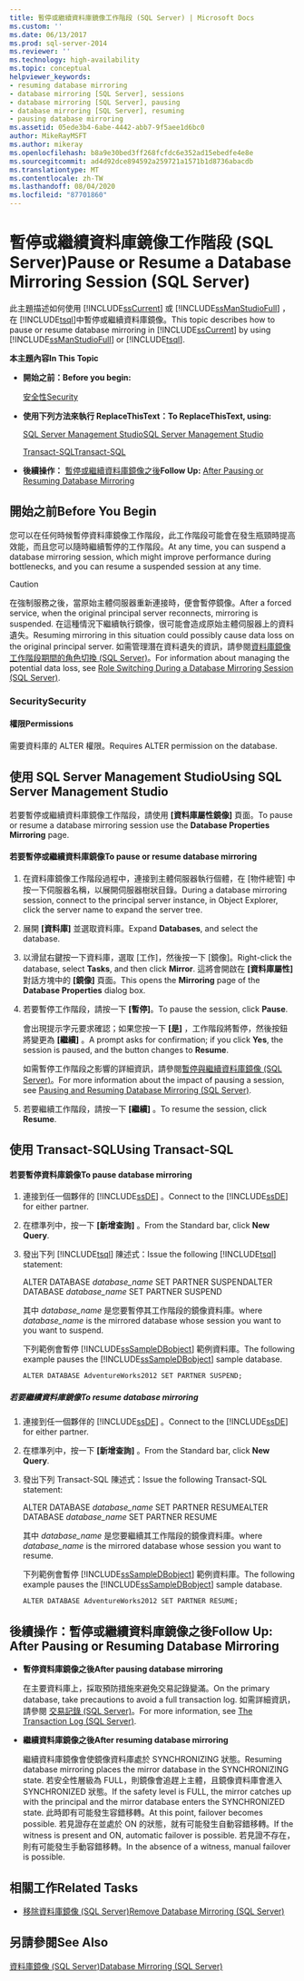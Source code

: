 ```yaml
---
title: 暫停或繼續資料庫鏡像工作階段 (SQL Server) | Microsoft Docs
ms.custom: ''
ms.date: 06/13/2017
ms.prod: sql-server-2014
ms.reviewer: ''
ms.technology: high-availability
ms.topic: conceptual
helpviewer_keywords:
- resuming database mirroring
- database mirroring [SQL Server], sessions
- database mirroring [SQL Server], pausing
- database mirroring [SQL Server], resuming
- pausing database mirroring
ms.assetid: 05ede3b4-6abe-4442-abb7-9f5aee1d6bc0
author: MikeRayMSFT
ms.author: mikeray
ms.openlocfilehash: b8a9e30bed3ff268fcfdc6e352ad15ebedfe4e8e
ms.sourcegitcommit: ad4d92dce894592a259721a1571b1d8736abacdb
ms.translationtype: MT
ms.contentlocale: zh-TW
ms.lasthandoff: 08/04/2020
ms.locfileid: "87701860"
---
```

# <a name="pause-or-resume-a-database-mirroring-session-sql-server"></a><span data-ttu-id="516e5-102">暫停或繼續資料庫鏡像工作階段 (SQL Server)</span><span class="sxs-lookup"><span data-stu-id="516e5-102">Pause or Resume a Database Mirroring Session (SQL Server)</span></span>
  <span data-ttu-id="516e5-103">此主題描述如何使用 [!INCLUDE[ssCurrent](../../includes/sscurrent-md.md)] 或 [!INCLUDE[ssManStudioFull](../../includes/ssmanstudiofull-md.md)] ，在 [!INCLUDE[tsql](../../includes/tsql-md.md)]中暫停或繼續資料庫鏡像。</span><span class="sxs-lookup"><span data-stu-id="516e5-103">This topic describes how to pause or resume database mirroring in [!INCLUDE[ssCurrent](../../includes/sscurrent-md.md)] by using [!INCLUDE[ssManStudioFull](../../includes/ssmanstudiofull-md.md)] or [!INCLUDE[tsql](../../includes/tsql-md.md)].</span></span>  
  
 <span data-ttu-id="516e5-104">**本主題內容**</span><span class="sxs-lookup"><span data-stu-id="516e5-104">**In This Topic**</span></span>  
  
-   <span data-ttu-id="516e5-105">**開始之前：**</span><span class="sxs-lookup"><span data-stu-id="516e5-105">**Before you begin:**</span></span>  
  
     [<span data-ttu-id="516e5-106">安全性</span><span class="sxs-lookup"><span data-stu-id="516e5-106">Security</span></span>](#Security)  
  
-   <span data-ttu-id="516e5-107">**使用下列方法來執行 ReplaceThisText：**</span><span class="sxs-lookup"><span data-stu-id="516e5-107">**To ReplaceThisText, using:**</span></span>  
  
     [<span data-ttu-id="516e5-108">SQL Server Management Studio</span><span class="sxs-lookup"><span data-stu-id="516e5-108">SQL Server Management Studio</span></span>](#SSMSProcedure)  
  
     [<span data-ttu-id="516e5-109">Transact-SQL</span><span class="sxs-lookup"><span data-stu-id="516e5-109">Transact-SQL</span></span>](#TsqlProcedure)  
  
-   <span data-ttu-id="516e5-110">**後續操作：**  [暫停或繼續資料庫鏡像之後](#FollowUp)</span><span class="sxs-lookup"><span data-stu-id="516e5-110">**Follow Up:**  [After Pausing or Resuming Database Mirroring](#FollowUp)</span></span>  
  
##  <a name="before-you-begin"></a><a name="BeforeYouBegin"></a> <span data-ttu-id="516e5-111">開始之前</span><span class="sxs-lookup"><span data-stu-id="516e5-111">Before You Begin</span></span>  
 <span data-ttu-id="516e5-112">您可以在任何時候暫停資料庫鏡像工作階段，此工作階段可能會在發生瓶頸時提高效能，而且您可以隨時繼續暫停的工作階段。</span><span class="sxs-lookup"><span data-stu-id="516e5-112">At any time, you can suspend a database mirroring session, which might improve performance during bottlenecks, and you can resume a suspended session at any time.</span></span>  
  
> [!CAUTION]  
>  <span data-ttu-id="516e5-113">在強制服務之後，當原始主體伺服器重新連接時，便會暫停鏡像。</span><span class="sxs-lookup"><span data-stu-id="516e5-113">After a forced service, when the original principal server reconnects, mirroring is suspended.</span></span> <span data-ttu-id="516e5-114">在這種情況下繼續執行鏡像，很可能會造成原始主體伺服器上的資料遺失。</span><span class="sxs-lookup"><span data-stu-id="516e5-114">Resuming mirroring in this situation could possibly cause data loss on the original principal server.</span></span> <span data-ttu-id="516e5-115">如需管理潛在資料遺失的資訊，請參閱[資料庫鏡像工作階段期間的角色切換 &#40;SQL Server&#41;](role-switching-during-a-database-mirroring-session-sql-server.md)。</span><span class="sxs-lookup"><span data-stu-id="516e5-115">For information about managing the potential data loss, see [Role Switching During a Database Mirroring Session &#40;SQL Server&#41;](role-switching-during-a-database-mirroring-session-sql-server.md).</span></span>  
  
###  <a name="security"></a><a name="Security"></a> <span data-ttu-id="516e5-116">Security</span><span class="sxs-lookup"><span data-stu-id="516e5-116">Security</span></span>  
  
####  <a name="permissions"></a><a name="Permissions"></a> <span data-ttu-id="516e5-117">權限</span><span class="sxs-lookup"><span data-stu-id="516e5-117">Permissions</span></span>  
 <span data-ttu-id="516e5-118">需要資料庫的 ALTER 權限。</span><span class="sxs-lookup"><span data-stu-id="516e5-118">Requires ALTER permission on the database.</span></span>  
  
##  <a name="using-sql-server-management-studio"></a><a name="SSMSProcedure"></a> <span data-ttu-id="516e5-119">使用 SQL Server Management Studio</span><span class="sxs-lookup"><span data-stu-id="516e5-119">Using SQL Server Management Studio</span></span>  
 <span data-ttu-id="516e5-120">若要暫停或繼續資料庫鏡像工作階段，請使用 **[資料庫屬性鏡像]** 頁面。</span><span class="sxs-lookup"><span data-stu-id="516e5-120">To pause or resume a database mirroring session use the **Database Properties Mirroring** page.</span></span>  
  
#### <a name="to-pause-or-resume-database-mirroring"></a><span data-ttu-id="516e5-121">若要暫停或繼續資料庫鏡像</span><span class="sxs-lookup"><span data-stu-id="516e5-121">To pause or resume database mirroring</span></span>  
  
1.  <span data-ttu-id="516e5-122">在資料庫鏡像工作階段過程中，連接到主體伺服器執行個體，在 [物件總管] 中按一下伺服器名稱，以展開伺服器樹狀目錄。</span><span class="sxs-lookup"><span data-stu-id="516e5-122">During a database mirroring session, connect to the principal server instance, in Object Explorer, click the server name to expand the server tree.</span></span>  
  
2.  <span data-ttu-id="516e5-123">展開 **[資料庫]** 並選取資料庫。</span><span class="sxs-lookup"><span data-stu-id="516e5-123">Expand **Databases**, and select the database.</span></span>  
  
3.  <span data-ttu-id="516e5-124">以滑鼠右鍵按一下資料庫，選取 [工作]，然後按一下 [鏡像]。</span><span class="sxs-lookup"><span data-stu-id="516e5-124">Right-click the database, select **Tasks**, and then click **Mirror**.</span></span> <span data-ttu-id="516e5-125">這將會開啟在 **[資料庫屬性]** 對話方塊中的 **[鏡像]** 頁面。</span><span class="sxs-lookup"><span data-stu-id="516e5-125">This opens the **Mirroring** page of the **Database Properties** dialog box.</span></span>  
  
4.  <span data-ttu-id="516e5-126">若要暫停工作階段，請按一下 **[暫停]**。</span><span class="sxs-lookup"><span data-stu-id="516e5-126">To pause the session, click **Pause**.</span></span>  
  
     <span data-ttu-id="516e5-127">會出現提示字元要求確認；如果您按一下 **[是]** ，工作階段將暫停，然後按鈕將變更為 **[繼續]** 。</span><span class="sxs-lookup"><span data-stu-id="516e5-127">A prompt asks for confirmation; if you click **Yes**, the session is paused, and the button changes to **Resume**.</span></span>  
  
     <span data-ttu-id="516e5-128">如需暫停工作階段之影響的詳細資訊，請參閱[暫停與繼續資料庫鏡像 &#40;SQL Server&#41;](database-mirroring-sql-server.md)。</span><span class="sxs-lookup"><span data-stu-id="516e5-128">For more information about the impact of pausing a session, see [Pausing and Resuming Database Mirroring &#40;SQL Server&#41;](database-mirroring-sql-server.md).</span></span>  
  
5.  <span data-ttu-id="516e5-129">若要繼續工作階段，請按一下 **[繼續]** 。</span><span class="sxs-lookup"><span data-stu-id="516e5-129">To resume the session, click **Resume**.</span></span>  
  
##  <a name="using-transact-sql"></a><a name="TsqlProcedure"></a> <span data-ttu-id="516e5-130">使用 Transact-SQL</span><span class="sxs-lookup"><span data-stu-id="516e5-130">Using Transact-SQL</span></span>  
  
#### <a name="to-pause-database-mirroring"></a><span data-ttu-id="516e5-131">若要暫停資料庫鏡像</span><span class="sxs-lookup"><span data-stu-id="516e5-131">To pause database mirroring</span></span>  
  
1.  <span data-ttu-id="516e5-132">連接到任一個夥伴的 [!INCLUDE[ssDE](../../includes/ssde-md.md)] 。</span><span class="sxs-lookup"><span data-stu-id="516e5-132">Connect to the [!INCLUDE[ssDE](../../includes/ssde-md.md)] for either partner.</span></span>  
  
2.  <span data-ttu-id="516e5-133">在標準列中，按一下 **[新增查詢]** 。</span><span class="sxs-lookup"><span data-stu-id="516e5-133">From the Standard bar, click **New Query**.</span></span>  
  
3.  <span data-ttu-id="516e5-134">發出下列 [!INCLUDE[tsql](../../includes/tsql-md.md)] 陳述式：</span><span class="sxs-lookup"><span data-stu-id="516e5-134">Issue the following [!INCLUDE[tsql](../../includes/tsql-md.md)] statement:</span></span>  
  
     <span data-ttu-id="516e5-135">ALTER DATABASE *database_name* SET PARTNER SUSPEND</span><span class="sxs-lookup"><span data-stu-id="516e5-135">ALTER DATABASE *database_name* SET PARTNER SUSPEND</span></span>  
  
     <span data-ttu-id="516e5-136">其中 *database_name* 是您要暫停其工作階段的鏡像資料庫。</span><span class="sxs-lookup"><span data-stu-id="516e5-136">where *database_name* is the mirrored database whose session you want to you want to suspend.</span></span>  
  
     <span data-ttu-id="516e5-137">下列範例會暫停 [!INCLUDE[ssSampleDBobject](../../includes/sssampledbobject-md.md)] 範例資料庫。</span><span class="sxs-lookup"><span data-stu-id="516e5-137">The following example pauses the [!INCLUDE[ssSampleDBobject](../../includes/sssampledbobject-md.md)] sample database.</span></span>  
  
    ```  
    ALTER DATABASE AdventureWorks2012 SET PARTNER SUSPEND;  
    ```  
  
##### <a name="to-resume-database-mirroring"></a><span data-ttu-id="516e5-138">若要繼續資料庫鏡像</span><span class="sxs-lookup"><span data-stu-id="516e5-138">To resume database mirroring</span></span>  
  
1.  <span data-ttu-id="516e5-139">連接到任一個夥伴的 [!INCLUDE[ssDE](../../includes/ssde-md.md)] 。</span><span class="sxs-lookup"><span data-stu-id="516e5-139">Connect to the [!INCLUDE[ssDE](../../includes/ssde-md.md)] for either partner.</span></span>  
  
2.  <span data-ttu-id="516e5-140">在標準列中，按一下 **[新增查詢]** 。</span><span class="sxs-lookup"><span data-stu-id="516e5-140">From the Standard bar, click **New Query**.</span></span>  
  
3.  <span data-ttu-id="516e5-141">發出下列 Transact-SQL 陳述式：</span><span class="sxs-lookup"><span data-stu-id="516e5-141">Issue the following Transact-SQL statement:</span></span>  
  
     <span data-ttu-id="516e5-142">ALTER DATABASE *database_name* SET PARTNER RESUME</span><span class="sxs-lookup"><span data-stu-id="516e5-142">ALTER DATABASE *database_name* SET PARTNER RESUME</span></span>  
  
     <span data-ttu-id="516e5-143">其中 *database_name* 是您要繼續其工作階段的鏡像資料庫。</span><span class="sxs-lookup"><span data-stu-id="516e5-143">where *database_name* is the mirrored database whose session you want to resume.</span></span>  
  
     <span data-ttu-id="516e5-144">下列範例會暫停 [!INCLUDE[ssSampleDBobject](../../includes/sssampledbobject-md.md)] 範例資料庫。</span><span class="sxs-lookup"><span data-stu-id="516e5-144">The following example pauses the [!INCLUDE[ssSampleDBobject](../../includes/sssampledbobject-md.md)] sample database.</span></span>  
  
    ```  
    ALTER DATABASE AdventureWorks2012 SET PARTNER RESUME;  
    ```  
  
##  <a name="follow-up-after-pausing-or-resuming-database-mirroring"></a><a name="FollowUp"></a><span data-ttu-id="516e5-145">後續操作：暫停或繼續資料庫鏡像之後</span><span class="sxs-lookup"><span data-stu-id="516e5-145">Follow Up: After Pausing or Resuming Database Mirroring</span></span>  
  
-   <span data-ttu-id="516e5-146">**暫停資料庫鏡像之後**</span><span class="sxs-lookup"><span data-stu-id="516e5-146">**After pausing database mirroring**</span></span>  
  
     <span data-ttu-id="516e5-147">在主要資料庫上，採取預防措施來避免交易記錄變滿。</span><span class="sxs-lookup"><span data-stu-id="516e5-147">On the primary database, take precautions to avoid a full transaction log.</span></span> <span data-ttu-id="516e5-148">如需詳細資訊，請參閱 [交易記錄 &#40;SQL Server&#41;](../../relational-databases/logs/the-transaction-log-sql-server.md)。</span><span class="sxs-lookup"><span data-stu-id="516e5-148">For more information, see [The Transaction Log &#40;SQL Server&#41;](../../relational-databases/logs/the-transaction-log-sql-server.md).</span></span>  
  
-   <span data-ttu-id="516e5-149">**繼續資料庫鏡像之後**</span><span class="sxs-lookup"><span data-stu-id="516e5-149">**After resuming database mirroring**</span></span>  
  
     <span data-ttu-id="516e5-150">繼續資料庫鏡像會使鏡像資料庫處於 SYNCHRONIZING 狀態。</span><span class="sxs-lookup"><span data-stu-id="516e5-150">Resuming database mirroring places the mirror database in the SYNCHRONIZING state.</span></span> <span data-ttu-id="516e5-151">若安全性層級為 FULL，則鏡像會追趕上主體，且鏡像資料庫會進入 SYNCHRONIZED 狀態。</span><span class="sxs-lookup"><span data-stu-id="516e5-151">If the safety level is FULL, the mirror catches up with the principal and the mirror database enters the SYNCHRONIZED state.</span></span> <span data-ttu-id="516e5-152">此時即有可能發生容錯移轉。</span><span class="sxs-lookup"><span data-stu-id="516e5-152">At this point, failover becomes possible.</span></span> <span data-ttu-id="516e5-153">若見證存在並處於 ON 的狀態，就有可能發生自動容錯移轉。</span><span class="sxs-lookup"><span data-stu-id="516e5-153">If the witness is present and ON, automatic failover is possible.</span></span> <span data-ttu-id="516e5-154">若見證不存在，則有可能發生手動容錯移轉。</span><span class="sxs-lookup"><span data-stu-id="516e5-154">In the absence of a witness, manual failover is possible.</span></span>  
  
##  <a name="related-tasks"></a><a name="RelatedTasks"></a> <span data-ttu-id="516e5-155">相關工作</span><span class="sxs-lookup"><span data-stu-id="516e5-155">Related Tasks</span></span>  
  
-   [<span data-ttu-id="516e5-156">移除資料庫鏡像 &#40;SQL Server&#41;</span><span class="sxs-lookup"><span data-stu-id="516e5-156">Remove Database Mirroring &#40;SQL Server&#41;</span></span>](remove-database-mirroring-sql-server.md)  
  
## <a name="see-also"></a><span data-ttu-id="516e5-157">另請參閱</span><span class="sxs-lookup"><span data-stu-id="516e5-157">See Also</span></span>  
 [<span data-ttu-id="516e5-158">資料庫鏡像 &#40;SQL Server&#41;</span><span class="sxs-lookup"><span data-stu-id="516e5-158">Database Mirroring &#40;SQL Server&#41;</span></span>](database-mirroring-sql-server.md)  
  
  

